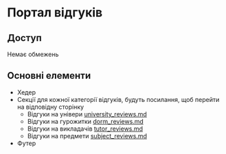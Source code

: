 # Портал відгуків

## Доступ
Немає обмежень

## Основні елементи
- Хедер
- Секції для кожної категорії відгуків, будуть посилання, щоб перейти на відповідну сторінку
    - Відгуки на універи [university_reviews.md](https://github.com/AnonymousUniverityReviews/docs/blob/main/pages/reviews/university_reviews.md)
    - Відгуки на гурожитки [dorm_reviews.md](https://github.com/AnonymousUniverityReviews/docs/blob/main/pages/reviews/dorm_reviews.md)
    - Відгуки на викладачів [tutor_reviews.md](https://github.com/AnonymousUniverityReviews/docs/blob/main/pages/reviews/tutor_reviews.md)
    - Відгуки на предмети [subject_reviews.md](https://github.com/AnonymousUniverityReviews/docs/blob/main/pages/reviews/subject_reviews.md)
- Футер
